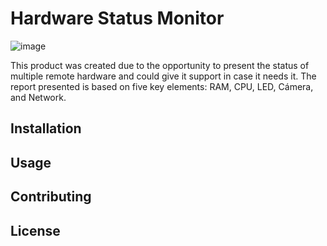 # Hardware Status Monitor

![image](https://user-images.githubusercontent.com/98775997/198388120-09c84957-f1cd-4813-a70b-1ca6c4bcfd06.png)

This product was created due to the opportunity to present the status of multiple remote hardware and could give it support in case it needs it. The report presented is based on five key elements: RAM, CPU, LED, Cámera, and Network.

## Installation


## Usage



## Contributing



## License

